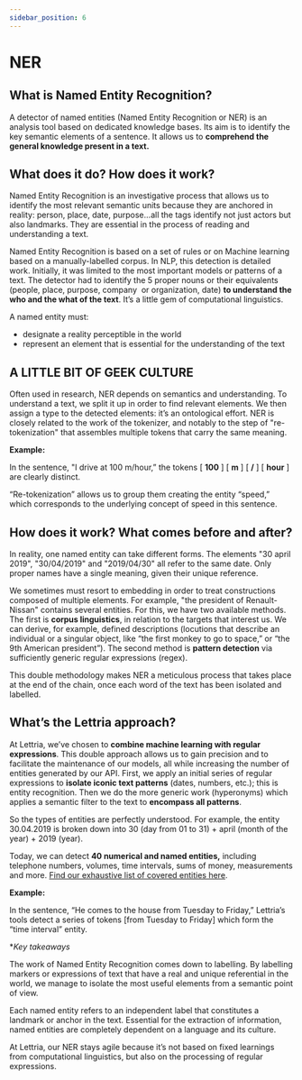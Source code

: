 ```yaml
---
sidebar_position: 6
---
```


# NER

## What is Named Entity Recognition?

A detector of named entities (Named Entity Recognition or NER) is an analysis tool based on dedicated knowledge bases. Its aim is to identify the key semantic elements of a sentence. It allows us to **comprehend the general knowledge present in a text.**

## What does it do? How does it work?

Named Entity Recognition is an investigative process that allows us to identify the most relevant semantic units because they are anchored in reality: person, place, date, purpose...all the tags identify not just actors but also landmarks. They are essential in the process of reading and understanding a text.

Named Entity Recognition is based on a set of rules or on Machine learning based on a manually-labelled corpus. In NLP, this detection is detailed work. Initially, it was limited to the most important models or patterns of a text. The detector had to identify the 5 proper nouns or their equivalents (people, place, purpose, company  or organization, date) **to understand the who and the what of the text**. It’s a little gem of computational linguistics.

A named entity must:

- designate a reality perceptible in the world
- represent an element that is essential for the understanding of the text

## A LITTLE BIT OF GEEK CULTURE

Often used in research, NER depends on semantics and understanding. To understand a text, we split it up in order to find relevant elements. We then assign a type to the detected elements: it’s an ontological effort. NER is closely related to the work of the tokenizer, and notably to the step of "re-tokenization" that assembles multiple tokens that carry the same meaning.

**Example:**

In the sentence, "I drive at 100 m/hour,” the tokens [ **100** ] [ **m** ] [ **/** ] [ **hour** ] are clearly distinct.

“Re-tokenization” allows us to group them creating the entity “speed,” which corresponds to the underlying concept of speed in this sentence.

## How does it work? What comes before and after?

In reality, one named entity can take different forms. The elements "30 april 2019", "30/04/2019" and "2019/04/30" all refer to the same date. Only proper names have a single meaning, given their unique reference.

We sometimes must resort to embedding in order to treat constructions composed of multiple elements. For example, "the president of Renault-Nissan" contains several entities. For this, we have two available methods. The first is **corpus linguistics**, in relation to the targets that interest us. We can derive, for example, defined descriptions (locutions that describe an individual or a singular object, like “the first monkey to go to space,” or “the 9th American president”). The second method is **pattern detection** via sufficiently generic regular expressions (regex).

This double methodology makes NER a meticulous process that takes place at the end of the chain, once each word of the text has been isolated and labelled.

## What’s the Lettria approach?

At Lettria, we’ve chosen to **combine machine learning with regular expressions**. This double approach allows us to gain precision and to facilitate the maintenance of our models, all while increasing the number of entities generated by our API. First, we apply an initial series of regular expressions to **isolate iconic text patterns** (dates, numbers, etc.); this is entity recognition. Then we do the more generic work (hyperonyms) which applies a semantic filter to the text to **encompass all patterns**.

So the types of entities are perfectly understood. For example, the entity 30.04.2019 is broken down into 30 (day from 01 to 31) + april (month of the year) + 2019 (year).

Today, we can detect **40 numerical and named entities,** including telephone numbers, volumes, time intervals, sums of money, measurements and more. [Find our exhaustive list of covered entities here](https://doc.lettria.com/#entities).

**Example:**

In the sentence, “He comes to the house from Tuesday to Friday,” Lettria’s tools detect a series of tokens [from Tuesday to Friday] which form the “time interval” entity.

**Key takeaways*

The work of Named Entity Recognition comes down to labelling. By labelling markers or expressions of text that have a real and unique referential in the world, we manage to isolate the most useful elements from a semantic point of view.

Each named entity refers to an independent label that constitutes a landmark or anchor in the text. Essential for the extraction of information, named entities are completely dependent on a language and its culture.

At Lettria, our NER stays agile because it’s not based on fixed learnings from computational linguistics, but also on the processing of regular expressions.